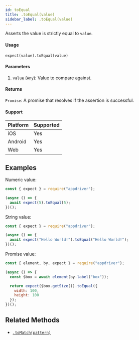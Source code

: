 ```yaml
---
id: toEqual
title: .toEqual(value)
sidebar_label: .toEqual(value)
---
```


Asserts the value is strictly equal to `value`.

#### Usage

```text
expect(value).toEqual(value)
```

#### Parameters

1. `value` (`Any`): Value to compare against.

#### Returns

`Promise`: A promise that resolves if the assertion is successful.

#### Support

| Platform | Supported |
| -------- | --------- |
| iOS      | Yes       |
| Android  | Yes       |
| Web      | Yes       |

## Examples

Numeric value:

```javascript
const { expect } = require("appdriver");

(async () => {
  await expect(5).toEqual(5);
})();
```

String value:

```javascript
const { expect } = require("appdriver");

(async () => {
  await expect("Hello World!").toEqual("Hello World!");
})();
```

Promise value:

```javascript
const { element, by, expect } = require("appdriver");

(async () => {
  const $box = await element(by.label("box"));

  return expect($box.getSize()).toEqual({
    width: 100,
    height: 100
  });
})();
```

## Related Methods

- [`.toMatch(pattern)`](./toMatch.md)